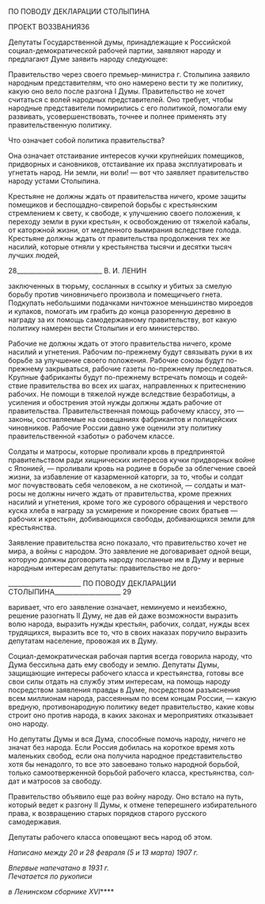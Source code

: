 ПО ПОВОДУ ДЕКЛАРАЦИИ СТОЛЫПИНА

ПРОЕКТ ВОЗЗВАНИЯ36

Депутаты Государственной думы, принадлежащие к Российской социал-демократической рабочей партии, заявляют народу и предлагают Думе заявить народу следующее:

Правительство через своего премьер-министра г. Столыпина заявило народным представителям, что оно намерено вести ту же политику, какую оно вело после разгона I Думы. Правительство не хочет считаться с волей народных представителей. Оно тре­бует, чтобы народные представители помирились с его политикой, помогали ему раз­вивать, усовершенствовать, точнее и полнее применять эту правительственную поли­тику.

Что означает собой политика правительства?

Она означает отстаивание интересов кучки крупнейших помещиков, придворных и сановников, отстаивание их права эксплуатировать и угнетать народ. Ни земли, ни во­ли! — вот что заявляет правительство народу устами Столыпина.

Крестьяне не должны ждать от правительства ничего, кроме защиты помещиков и беспощадно-свирепой борьбы с крестьянским стремлением к свету, к свободе, к улуч­шению своего положения, к переходу земли в руки крестьян, к освобождению от тяже­лой кабалы, от каторжной жизни, от медленного вымирания вследствие голода. Кресть­яне должны ждать от правительства продолжения тех же насилий, которые отняли у крестьянства тысячи и десятки тысяч лучших людей,

  

28___________________________ В. И. ЛЕНИН

заключенных в тюрьму, сосланных в ссылку и убитых за смелую борьбу против чинов­ничьего произвола и помещичьего гнета. Подкупать небольшими подачками ничтож­ное меньшинство мироедов и кулаков, помогать им грабить до конца разоренную де­ревню в награду за их помощь самодержавному правительству, вот какую политику намерен вести Столыпин и его министерство.

Рабочие не должны ждать от этого правительства ничего, кроме насилий и угнете­ния. Рабочим по-прежнему будут связывать руки в их борьбе за улучшение своего по­ложения. Рабочие союзы будут по-прежнему закрываться, рабочие газеты по-прежнему преследоваться. Крупные фабриканты будут по-прежнему встречать помощь и содей­ствие правительства во всех их шагах, направленных к притеснению рабочих. Не по­мощи в тяжелой нужде вследствие безработицы, а усиления и обострения этой нужды должны ждать рабочие от правительства. Правительственная помощь рабочему классу, это — законы, составляемые на совещаниях фабрикантов и полицейских чиновников. Рабочие России давно уже оценили эту политику правительственной «заботы» о рабо­чем классе.

Солдаты и матросы, которые проливали кровь в предпринятой правительством ради хищнических интересов кучки придворных войне с Японией, — проливали кровь на родине в борьбе за облегчение своей жизни, за избавление от казарменной каторги, за то, чтобы и солдат мог почувствовать себя человеком, а не скотиной, — солдаты и мат­росы не должны ничего ждать от правительства, кроме прежних насилий и угнетения, кроме того же сурового обращения и черствого куска хлеба в награду за усмирение и покорение своих братьев — рабочих и крестьян, добивающихся свободы, добивающих­ся земли для крестьянства.

Заявление правительства ясно показало, что правительство хочет не мира, а войны с народом. Это заявление не договаривает одной вещи, которую должны договорить на­роду посланные им в Думу и верные народным интересам депутаты: правительство не дого-

  

_______________________ ПО ПОВОДУ ДЕКЛАРАЦИИ СТОЛЫПИНА_____________________ 29

варивает, что его заявление означает, неминуемо и неизбежно, решение разогнать II Думу, не дав ей даже возможности выразить волю народа, выразить нужды крестьян, рабочих, солдат, нужды всех трудящихся, выразить все то, что в своих наказах поручи­ло выразить депутатам население, провожая их в Думу.

Социал-демократическая рабочая партия всегда говорила народу, что Дума бессиль­на дать ему свободу и землю. Депутаты Думы, защищающие интересы рабочего класса и крестьянства, готовы все свои силы отдать на службу этим интересам, на помощь на­роду посредством заявления правды в Думе, посредством разъяснения всем миллионам народа, рассеянным по всем концам России, — какую вредную, противонародную по­литику ведет правительство, какие ковы строит оно против народа, в каких законах и мероприятиях отказывает оно народу.

Но депутаты Думы и вся Дума, способные помочь народу, ничего не значат без на­рода. Если Россия добилась на короткое время хоть маленьких свобод, если она полу­чила народное представительство хотя бы ненадолго, то все это завоевано только на­родной борьбой, только самоотверженной борьбой рабочего класса, крестьянства, сол­дат и матросов за свободу.

Правительство объявило еще раз войну народу. Оно встало на путь, который ведет к разгону II Думы, к отмене теперешнего избирательного права, к возвращению старых порядков старого русского самодержавия.

Депутаты рабочего класса оповещают весь народ об этом.

_Написано между 20 и 28 февраля (5 и 13 марта) 1907 г._

_Впервые напечатано в 1931 г.                                                             Печатается по рукописи_

_в Ленинском сборнике_ _XVI_****